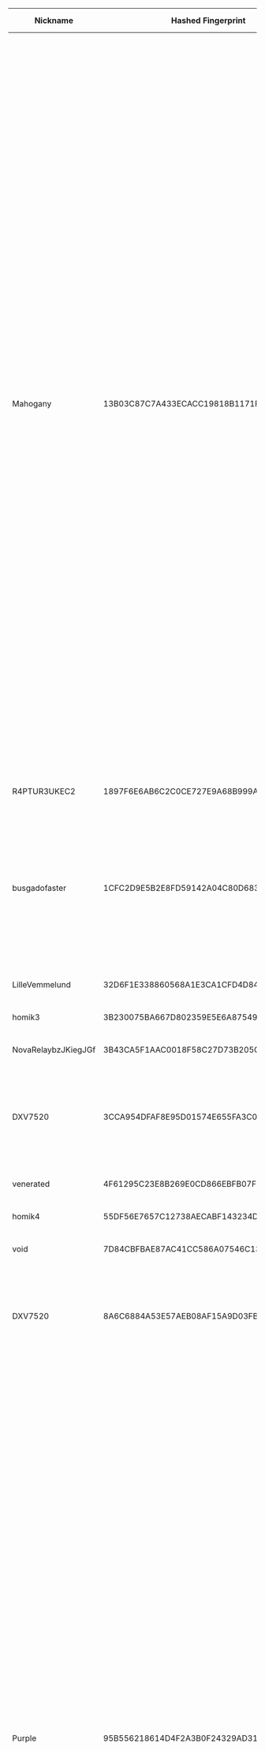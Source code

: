 | Nickname |  Hashed Fingerprint	| Or Addresses | Contact | Running | Flags | Last Seen | First Seen | Last Restarted | Advertised Bandwidth | Platform | Version | Version Status | Recommended Version | Verified hostnames | Exit policy |
|---|---|---|---|---|---|---|---|---|---|---|---|---|---|---|---|
|Mahogany | 13B03C87C7A433ECACC19818B1171F134427FFD1 | ["204.76.203.203:443"] | N/A | true | Exit, Running, V2Dir, Valid | 2025-09-08 21:00:00 | 2025-09-08 12:00:00 | 2025-09-08 10:58:40 | 0 | Tor 0.4.8.17 on Linux | 0.4.8.17 | recommended | true | N/A | ["reject 0.0.0.0/8:*","reject 169.254.0.0/16:*","reject 127.0.0.0/8:*","reject 192.168.0.0/16:*","reject 10.0.0.0/8:*","reject 172.16.0.0/12:*","reject 204.76.203.203:*","accept *:20-23","accept *:43","accept *:53","accept *:79-81","accept *:88","accept *:110","accept *:143","accept *:194","accept *:220","accept *:389","accept *:443","accept *:464","accept *:465","accept *:531","accept *:543-544","accept *:554","accept *:563","accept *:587","accept *:636","accept *:706","accept *:749","accept *:873","accept *:902-904","accept *:981","accept *:989-995","accept *:1194","accept *:1220","accept *:1293","accept *:1500","accept *:1533","accept *:1677","accept *:1723","accept *:1755","accept *:1863","accept *:2082-2083","accept *:2086-2087","accept *:2095-2096","accept *:2102-2104","accept *:3128","accept *:3389","accept *:3690","accept *:4321","accept *:4643","accept *:5050","accept *:5190","accept *:5222-5223","accept *:5228","accept *:5900","accept *:6660-6669","accept *:6679","accept *:6697","accept *:8000","accept *:8008","accept *:8074","accept *:8080","accept *:8082","accept *:8087-8088","accept *:8232-8233","accept *:8332-8333","accept *:8443","accept *:8888","accept *:9418","accept *:9999","accept *:10000","accept *:11371","accept *:19294","accept *:19638","accept *:50002","accept *:64738","reject *:*"]|
|R4PTUR3UKEC2 | 1897F6E6AB6C2C0CE727E9A68B999AFAB6FABB09 | ["91.98.121.58:9001"] | spatial.inputs.6w@icloud.com @anon: 0x1f901c9147A2FD1Ca8EbFc35ae65ca53d0f57e46 | false | Running, V2Dir, Valid | 2025-09-08 14:00:00 | 2025-09-08 06:00:00 | 2025-09-08 05:23:08 | 0 | Tor 0.4.8.10 on Linux | 0.4.8.10 | recommended | true | ["static.58.121.98.91.clients.your-server.de"] | ["reject *:*"]|
|busgadofaster | 1CFC2D9E5B2E8FD59142A04C80D6838A702A28CD | ["196.251.84.71:9001"] | N/A | false | Exit, Running, V2Dir, Valid | 2025-09-08 14:00:00 | 2025-09-08 14:00:00 | 2025-09-08 13:37:29 | 0 | Tor 0.4.8.17 on Linux | 0.4.8.17 | recommended | true | N/A | ["reject 0.0.0.0/8:*","reject 169.254.0.0/16:*","reject 127.0.0.0/8:*","reject 192.168.0.0/16:*","reject 10.0.0.0/8:*","reject 172.16.0.0/12:*","reject 196.251.84.71:*","reject *:25","reject *:119","reject *:135-139","reject *:445","reject *:563","reject *:1214","reject *:4661-4666","reject *:6346-6429","reject *:6699","reject *:6881-6999","accept *:*"]|
|LilleVemmelund | 32D6F1E338860568A1E3CA1CFD4D84EC7485EC34 | ["62.66.145.248:9001"] | schnitzelen@gmail.com | true | Running, V2Dir, Valid | 2025-09-08 21:00:00 | 2025-09-08 13:00:00 | 2025-09-08 08:54:29 | 0 | Tor 0.4.8.17 on Linux | 0.4.8.17 | recommended | true | ["062066145248.static.telenor.dk"] | ["reject *:*"]|
|homik3 | 3B230075BA667D802359E5E6A875495B82175348 | ["51.68.226.107:443","[2001:41d0:305:2100::4ede]:443"] | speszonazapka@protonmail.com | true | Running, V2Dir, Valid | 2025-09-08 21:00:00 | 2025-09-08 02:00:00 | 2025-09-08 01:47:08 | 0 | Tor 0.4.8.14 on Linux | 0.4.8.14 | recommended | true | ["vps-05b19d76.vps.ovh.net"] | ["reject *:*"]|
|NovaRelaybzJKiegJGf | 3B43CA5F1AAC0018F58C27D73B205CACC1CF4D2D | ["47.199.42.137:9001"] | <contact@nullusionist.dev> | true | Running, V2Dir, Valid | 2025-09-08 21:00:00 | 2025-09-08 17:00:00 | 2025-09-08 18:11:07 | 0 | Tor 0.4.8.17 on Linux | 0.4.8.17 | recommended | true | N/A | ["reject *:*"]|
|DXV7520 | 3CCA954DFAF8E95D01574E655FA3C0A1BB71F755 | ["31.133.0.235:445","[2001:67c:2044:c141:0:1:6431:1]:445"] | admin@caspervk.net | false | Exit, Running, V2Dir, Valid | 2025-09-08 20:00:00 | 2025-09-08 20:00:00 | 2025-09-08 19:34:34 | 0 | Tor 0.4.8.16 on Linux | 0.4.8.16 | recommended | true | ["tor.caspervk.net"] | ["reject 0.0.0.0/8:*","reject 169.254.0.0/16:*","reject 127.0.0.0/8:*","reject 192.168.0.0/16:*","reject 10.0.0.0/8:*","reject 172.16.0.0/12:*","reject 31.133.0.235:*","reject 192.176.124.184:*","reject *:22","reject *:25","accept *:*"]|
|venerated | 4F61295C23E8B269E0CD866EBFB07F46DE653D3B | ["198.28.170.56:9001"] | spam-me at earthlink dot net | true | Running, V2Dir, Valid | 2025-09-08 21:00:00 | 2025-09-08 21:00:00 | 2025-09-08 20:05:10 | 0 | Tor 0.4.8.14 on Linux | 0.4.8.14 | recommended | true | N/A | ["reject *:*"]|
|homik4 | 55DF56E7657C12738AECABF143234D05FC3BB620 | ["51.68.226.107:9001","[2001:41d0:305:2100::4ede]:9001"] | speszonazapka@protonmail.com | true | Running, V2Dir, Valid | 2025-09-08 21:00:00 | 2025-09-08 02:00:00 | 2025-09-08 01:47:08 | 0 | Tor 0.4.8.14 on Linux | 0.4.8.14 | recommended | true | ["vps-05b19d76.vps.ovh.net"] | ["reject *:*"]|
|void | 7D84CBFBAE87AC41CC586A07546C1335EE6196A3 | ["69.156.123.130:9001"] | myemail@example.com | true | Running, Valid | 2025-09-08 21:00:00 | 2025-09-08 06:00:00 | 2025-09-08 14:20:42 | 0 | Tor 0.4.8.17 on Linux | 0.4.8.17 | recommended | true | ["mtrlpq2884w-69-156-123-130.dsl.bell.ca"] | ["reject *:*"]|
|DXV7520 | 8A6C6884A53E57AEB08AF15A9D03FBF546427393 | ["31.133.0.235:446","[2001:67c:2044:c141:0:1:6431:1]:446"] | admin@caspervk.net | false | Exit, Running, V2Dir, Valid | 2025-09-08 20:00:00 | 2025-09-08 20:00:00 | 2025-09-08 19:34:34 | 0 | Tor 0.4.8.16 on Linux | 0.4.8.16 | recommended | true | ["tor.caspervk.net"] | ["reject 0.0.0.0/8:*","reject 169.254.0.0/16:*","reject 127.0.0.0/8:*","reject 192.168.0.0/16:*","reject 10.0.0.0/8:*","reject 172.16.0.0/12:*","reject 31.133.0.235:*","reject 192.176.124.184:*","reject *:22","reject *:25","accept *:*"]|
|Purple | 95B556218614D4F2A3B0F24329AD31103D31FFF6 | ["103.91.65.44:443"] | N/A | true | Exit, Running, V2Dir, Valid | 2025-09-08 21:00:00 | 2025-09-08 11:00:00 | 2025-09-08 10:14:36 | 0 | Tor 0.4.8.17 on Linux | 0.4.8.17 | recommended | true | N/A | ["reject 0.0.0.0/8:*","reject 169.254.0.0/16:*","reject 127.0.0.0/8:*","reject 192.168.0.0/16:*","reject 10.0.0.0/8:*","reject 172.16.0.0/12:*","reject 103.91.65.44:*","accept *:20-23","accept *:43","accept *:53","accept *:79-81","accept *:88","accept *:110","accept *:143","accept *:194","accept *:220","accept *:389","accept *:443","accept *:464","accept *:465","accept *:531","accept *:543-544","accept *:554","accept *:563","accept *:587","accept *:636","accept *:706","accept *:749","accept *:873","accept *:902-904","accept *:981","accept *:989-995","accept *:1194","accept *:1220","accept *:1293","accept *:1500","accept *:1533","accept *:1677","accept *:1723","accept *:1755","accept *:1863","accept *:2082-2083","accept *:2086-2087","accept *:2095-2096","accept *:2102-2104","accept *:3128","accept *:3389","accept *:3690","accept *:4321","accept *:4643","accept *:5050","accept *:5190","accept *:5222-5223","accept *:5228","accept *:5900","accept *:6660-6669","accept *:6679","accept *:6697","accept *:8000","accept *:8008","accept *:8074","accept *:8080","accept *:8082","accept *:8087-8088","accept *:8232-8233","accept *:8332-8333","accept *:8443","accept *:8888","accept *:9418","accept *:9999","accept *:10000","accept *:11371","accept *:19294","accept *:19638","accept *:50002","accept *:64738","reject *:*"]|
|RedGuard | 97C3B88A03EF7713B8E5148A852DA1E1CEF4DF11 | ["45.80.208.50:9001"] | mail: tor@redflag.ps \\| web: https://redflag.ps/tor | true | Running, V2Dir, Valid | 2025-09-08 21:00:00 | 2025-09-08 04:00:00 | 2025-09-08 15:33:49 | 0 | Tor 0.4.8.17 on Linux | 0.4.8.17 | recommended | true | N/A | ["reject *:*"]|
|meowdy | A2CAE6AA339A9F0E1AC2FBEC554B35A1106AFDD4 | ["184.75.208.178:56894"] | Admin <admin AT meowdy dot org> | true | Running, V2Dir, Valid | 2025-09-08 21:00:00 | 2025-09-08 08:00:00 | 2025-09-08 17:46:30 | 0 | Tor 0.4.8.17 on Linux | 0.4.8.17 | recommended | true | N/A | ["reject *:*"]|
|Torzee3 | A87211AFA3D612CB8DD28AA831FF54287EC5C52C | ["45.9.156.31:9001","[2a0e:bfc7::216:3cff:fe76:92a4]:9001"] | Torzee <torzeee1@gmail.com> | true | Running, V2Dir, Valid | 2025-09-08 21:00:00 | 2025-09-08 20:00:00 | 2025-09-08 19:58:07 | 0 | Tor 0.4.8.10 on Linux | 0.4.8.10 | recommended | true | N/A | ["reject *:*"]|
|DXV7520 | C4ED8F72CBBC7649B2617DCD98C2D7872E0D4A02 | ["31.133.0.235:443","[2001:67c:2044:c141:0:1:6431:1]:443"] | admin@caspervk.net | false | Exit, Running, V2Dir, Valid | 2025-09-08 20:00:00 | 2025-09-08 20:00:00 | 2025-09-08 19:34:34 | 0 | Tor 0.4.8.16 on Linux | 0.4.8.16 | recommended | true | ["tor.caspervk.net"] | ["reject 0.0.0.0/8:*","reject 169.254.0.0/16:*","reject 127.0.0.0/8:*","reject 192.168.0.0/16:*","reject 10.0.0.0/8:*","reject 172.16.0.0/12:*","reject 31.133.0.235:*","reject 192.176.124.184:*","reject *:22","reject *:25","accept *:*"]|
|Crocs | C603A0988F365E51F50930D37FEF4E87D7A6C215 | ["176.9.3.9:443","[2a01:4f8:141:3305::2]:443"] | N/A | true | Exit, Running, V2Dir, Valid | 2025-09-08 21:00:00 | 2025-09-08 12:00:00 | 2025-09-08 11:43:36 | 0 | Tor 0.4.8.17 on Linux | 0.4.8.17 | recommended | true | ["static.9.3.9.176.clients.your-server.de"] | ["reject 0.0.0.0/8:*","reject 169.254.0.0/16:*","reject 127.0.0.0/8:*","reject 192.168.0.0/16:*","reject 10.0.0.0/8:*","reject 172.16.0.0/12:*","reject 176.9.3.9:*","accept *:20-23","accept *:43","accept *:53","accept *:79-81","accept *:88","accept *:110","accept *:143","accept *:194","accept *:220","accept *:389","accept *:443","accept *:464","accept *:465","accept *:531","accept *:543-544","accept *:554","accept *:563","accept *:587","accept *:636","accept *:706","accept *:749","accept *:873","accept *:902-904","accept *:981","accept *:989-995","accept *:1194","accept *:1220","accept *:1293","accept *:1500","accept *:1533","accept *:1677","accept *:1723","accept *:1755","accept *:1863","accept *:2082-2083","accept *:2086-2087","accept *:2095-2096","accept *:2102-2104","accept *:3128","accept *:3389","accept *:3690","accept *:4321","accept *:4643","accept *:5050","accept *:5190","accept *:5222-5223","accept *:5228","accept *:5900","accept *:6660-6669","accept *:6679","accept *:6697","accept *:8000","accept *:8008","accept *:8074","accept *:8080","accept *:8082","accept *:8087-8088","accept *:8232-8233","accept *:8332-8333","accept *:8443","accept *:8888","accept *:9418","accept *:9999","accept *:10000","accept *:11371","accept *:19294","accept *:19638","accept *:50002","accept *:64738","reject *:*"]|
|DXV7520 | C63157798CE6698F1923997DA91181AB309EB1D8 | ["31.133.0.235:444","[2001:67c:2044:c141:0:1:6431:1]:444"] | admin@caspervk.net | false | Exit, Running, V2Dir, Valid | 2025-09-08 20:00:00 | 2025-09-08 20:00:00 | 2025-09-08 19:34:34 | 0 | Tor 0.4.8.16 on Linux | 0.4.8.16 | recommended | true | ["tor.caspervk.net"] | ["reject 0.0.0.0/8:*","reject 169.254.0.0/16:*","reject 127.0.0.0/8:*","reject 192.168.0.0/16:*","reject 10.0.0.0/8:*","reject 172.16.0.0/12:*","reject 31.133.0.235:*","reject 192.176.124.184:*","reject *:22","reject *:25","accept *:*"]|
|Unnamed | D2895EF5E8A438BD29E384562198C140BEB6A1C0 | ["95.216.51.239:39510","[2a01:4f9:6b:461a:ba56:d50d:44b9:1]:39510"] | N/A | true | Running, V2Dir, Valid | 2025-09-08 21:00:00 | 2025-09-08 04:00:00 | 2025-09-08 20:02:25 | 0 | Tor 0.4.8.17 on Linux | 0.4.8.17 | recommended | true | N/A | ["reject *:*"]|
